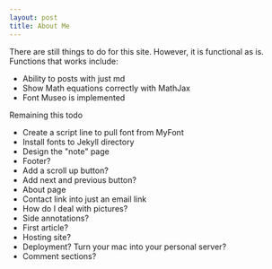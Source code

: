 ```yaml
---
layout: post
title: About Me
---
```


There are still things to do for this site. However, it is functional as is. Functions that works include:

- Ability to posts with just md
- Show Math equations correctly with MathJax
- Font Museo is implemented

Remaining this todo

- Create a script line to pull font from MyFont
- Install fonts to Jekyll directory
- Design the "note" page
- Footer?
- Add a scroll up button?
- Add next and previous button?
- About page
- Contact link into just an email link
- How do I deal with pictures?
- Side annotations?
- First article?
- Hosting site?
- Deployment? Turn your mac into your personal server?
- Comment sections?

